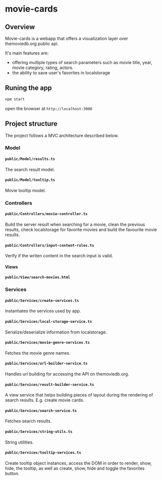# movie-cards
## Overview
Movie-cards is a webapp that offers a visualization layer over themoviedb.org public api.


It's main features are:
- offering multiple types of search parameters such as movie title, year, movie category, rating, actors.
- the ability to save user's favorites in localstorage

## Runing the app
```bash
npm start
```
open the browser at `http://localhost:3000`

## Project structure

The project follows a MVC architecture described below.

### Model
#### `public/Model/results.ts`
The search result model.

#### `public/Model/tooltip.ts`
Movie tooltip model.

### Controllers
#### `public/Controllers/movie-controller.ts`
Build the server result when searching for a movie, clean the previous results, check localstorage for favorite movies and build the favourite movie results.

#### `public/Controllers/input-content-rules.ts`
Verify if the writen content in the search input is valid.

#### Views
#### `public/View/search-movies.html`

### Services
#### `public/Services/create-services.ts`
Instantiates the services used by app.

#### `public/Services/local-storage-service.ts`
Serialize/deserialize information from localstorage.

#### `public/Services/movie-genre-services.ts`
Fetches the movie genre names.

#### `public/Services/url-builder-service.ts`
Handles url building for accessing the API on themoviedb.org.

#### `public/Services/result-builder-service.ts`
A view service that helps building pieces of layout during the rendering of search results. E.g. create movie cards.

#### `public/Services/search-service.ts`
Fetches search results.

#### `public/Services/string-utils.ts`
String utilities.

#### `public/Services/tooltip-services.ts`
Create tooltip object instances, access the DOM in order to render, show, hide, the tooltip, as well as create, show, hide and toggle the favorites button.

